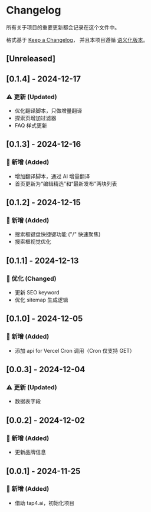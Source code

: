 # Changelog

所有关于项目的重要更新都会记录在这个文件中。

格式基于 [Keep a Changelog](https://keepachangelog.com/zh-CN/1.0.0/)，
并且本项目遵循 [语义化版本](https://semver.org/lang/zh-CN/)。

## [Unreleased]

## [0.1.4] - 2024-12-17

### ⚠️ 更新 (Updated)
- 优化翻译脚本，只做增量翻译
- 探索页增加过滤器
- FAQ 样式更新

## [0.1.3] - 2024-12-16

### 🚀 新增 (Added)
- 增加翻译脚本，通过 AI 增量翻译
- 首页更新为“编辑精选”和“最新发布”两块列表

## [0.1.2] - 2024-12-15

### 🚀 新增 (Added)
- 搜索框键盘快捷键功能 ("/" 快速聚焦)
- 搜索框视觉优化

## [0.1.1] - 2024-12-13

### 💎 优化 (Changed)
- 更新 SEO keyword
- 优化 sitemap 生成逻辑

## [0.1.0] - 2024-12-05

### 🚀 新增 (Added)
- 添加 api for Vercel Cron 调用（Cron 仅支持 GET）

## [0.0.3] - 2024-12-04

### ⚠️ 更新 (Updated)
- 数据表字段

## [0.0.2] - 2024-12-02

### 🚀 新增 (Added)
- 更新品牌信息

## [0.0.1] - 2024-11-25

### 🚀 新增 (Added)
- 借助 tap4.ai，初始化项目